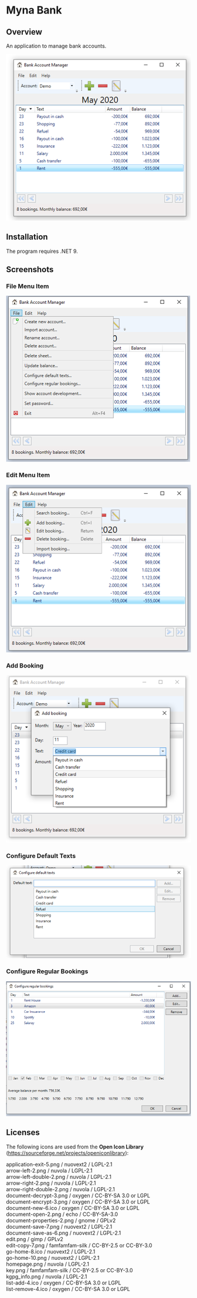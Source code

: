 # Myna Bank

## Overview

An application to manage bank accounts.

![Myna Bank Screenshot](Screenshots/mynabank.png)

## Installation

The program requires .NET 9.

## Screenshots

### File Menu Item

![File Menu Item Screenshot](Screenshots/mynabank_file.png)

### Edit Menu Item

![Edit Menu Item Screenshot](Screenshots/mynabank_edit.png)

### Add Booking

![Add Menu Item Screenshot](Screenshots/mynabank_addbooking.png)

### Configure Default Texts

![Configure Default Texts Screenshot](Screenshots/mynabank_defaulttexts.png)

### Configure Regular Bookings

![Configure Regular Booking Screenshot](Screenshots/mynabank_regularbookings.png)

## Licenses

The following icons are used from the **Open Icon Library** (https://sourceforge.net/projects/openiconlibrary):

application-exit-5.png / nuovext2 / LGPL-2.1<br>
arrow-left-2.png / nuvola / LGPL-2.1<br>
arrow-left-double-2.png / nuvola / LGPL-2.1<br>
arrow-right-2.png / nuvola / LGPL-2.1<br>
arrow-right-double-2.png / nuvola / LGPL-2.1<br>
document-decrypt-3.png / oxygen / CC-BY-SA 3.0 or LGPL<br>
document-encrypt-3.png / oxygen / CC-BY-SA 3.0 or LGPL<br>
document-new-6.ico / oxygen / CC-BY-SA 3.0 or LGPL<br>
document-open-2.png / echo / CC-BY-SA-3.0<br>
document-properties-2.png / gnome / GPLv2<br>
document-save-7.png / nuovext2 / LGPL-2.1<br>
document-save-as-6.png / nuovext2 / LGPL-2.1<br>
edit.png / gimp / GPLv2<br>
edit-copy-7.png / famfamfam-silk / CC-BY-2.5 or CC-BY-3.0<br>
go-home-8.ico / nuovext2 / LGPL-2.1<br>
go-home-10.png / nuovext2 / LGPL-2.1<br>
homepage.png / nuvola / LGPL-2.1<br>
key.png / famfamfam-silk / CC-BY-2.5 or CC-BY-3.0<br>
kgpg_info.png / nuvola / LGPL-2.1<br>
list-add-4.ico / oxygen / CC-BY-SA 3.0 or LGPL<br>
list-remove-4.ico / oxygen / CC-BY-SA 3.0 or LGPL<br>
